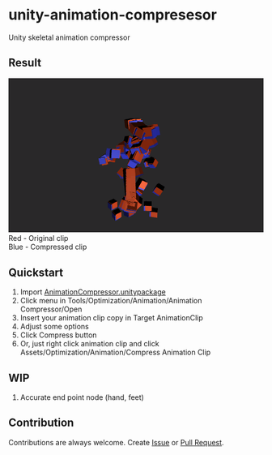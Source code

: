# unity-animation-compresesor
Unity skeletal animation compressor


## Result
![cap01](ReadmeAssets/Sample_0.gif)  
Red - Original clip  
Blue - Compressed clip

## Quickstart
1. Import [AnimationCompressor.unitypackage](https://github.com/fish-ken/unity-animation-compressor/releases)
1. Click menu in Tools/Optimization/Animation/Animation Compressor/Open
1. Insert your animation clip copy in Target AnimationClip  
1. Adjust some options  
1. Click Compress button
1. Or, just right click animation clip and click Assets/Optimization/Animation/Compress Animation Clip

## WIP
1. Accurate end point node (hand, feet)

## Contribution
Contributions are always welcome.
Create [Issue](https://github.com/fish-ken/unity-animation-compressor/issues) or [Pull Request](https://github.com/fish-ken/unity-animation-compressor/pulls).

 
